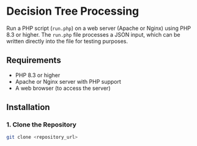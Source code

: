 # Decision Tree Processing

Run a PHP script (`run.php`) on a web server (Apache or Nginx) using PHP 8.3 or higher. The `run.php` file processes a JSON input, which can be written directly into the file for testing purposes.
## Requirements

- PHP 8.3 or higher
- Apache or Nginx server with PHP support
- A web browser (to access the server)

## Installation

### 1. Clone the Repository

```bash
git clone <repository_url>
